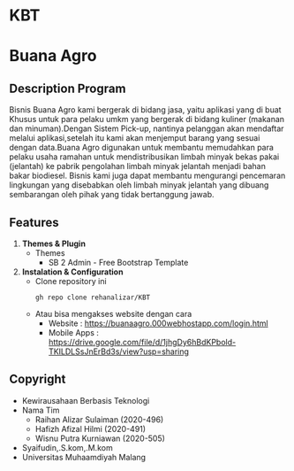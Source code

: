# KBT
# Buana Agro

## Description Program
Bisnis Buana Agro kami bergerak di bidang jasa, yaitu aplikasi yang di buat  Khusus untuk para pelaku umkm yang bergerak di bidang kuliner (makanan dan minuman).Dengan Sistem Pick-up, nantinya pelanggan akan mendaftar melalui aplikasi,setelah itu kami akan menjemput barang yang sesuai dengan data.Buana Agro digunakan untuk  membantu memudahkan para pelaku usaha ramahan untuk mendistribusikan limbah minyak bekas pakai (jelantah) ke pabrik pengolahan limbah minyak jelantah menjadi bahan bakar biodiesel. Bisnis kami juga dapat membantu mengurangi pencemaran lingkungan yang disebabkan oleh limbah minyak jelantah yang dibuang sembarangan oleh pihak yang tidak bertanggung jawab.


## Features
 1. **Themes & Plugin**
    - Themes 
        - SB 2 Admin - Free Bootstrap Template
2. **Instalation & Configuration**
    - Clone repository ini
      ``` 
      gh repo clone rehanalizar/KBT
      ```
    - Atau bisa mengakses website dengan cara
         - Website : https://buanaagro.000webhostapp.com/login.html
         - Mobile Apps : https://drive.google.com/file/d/1jhgDy6hBdKPbold-TKILDLSsJnErBd3s/view?usp=sharing

## Copyright
   - Kewirausahaan Berbasis Teknologi
   - Nama Tim
        - Raihan Alizar Sulaiman (2020-496)
        - Hafizh Afizal Hilmi (2020-491)
        - Wisnu Putra Kurniawan (2020-505)
  - Syaifudin,.S.kom,.M.kom
  - Universitas Muhaamdiyah Malang
